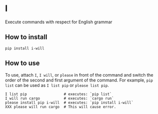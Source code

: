# I

Execute commands with respect for English grammar

## How to install

```console
pip install i-will
```

## How to use

To use, attach `I`, `I will`, or `please` in front of the command and switch the order of the second and first argument of the command. For example, `pip list` can be used as `I list pip` or `please list pip`.

```console
I list pip                 # executes: `pip list`
I will run cargo           # executes: `cargo run`
please install pip i-will  # executes: `pip install i-will`
XXX please will run cargo  # This will cause error.
```
